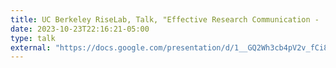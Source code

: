 ```yaml
---
title: UC Berkeley RiseLab, Talk, "Effective Research Communication -  Data Visualization Techniques" 
date: 2023-10-23T22:16:21-05:00
type: talk
external: "https://docs.google.com/presentation/d/1__GQ2Wh3cb4pV2v_fCi81VuuvcakYpvVeTt5DVQoAlw/edit?slide=id.p#slide=id.p"
---
```


